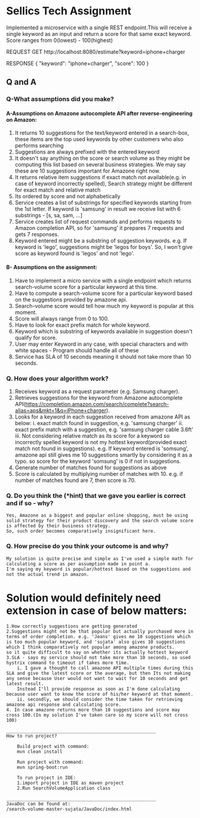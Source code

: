 # Sellics Tech Assignment

Implemented a microservice with a single REST endpoint.This will receive a single keyword as an input and return a score for that same exact keyword.
Score ranges from 0(lowest) - 100(highest)

REQUEST GET http://localhost:8080/estimate?keyword=iphone+charger

RESPONSE
{
   "keyword": "iphone+charger",
   "score": 100
}

## Q and A
### Q-What assumptions did you make?

#### A-Assumptions on Amazone autocomplete API after reverse-engineering on Amazon:
1. It returns 10 suggestions for the text/keyword entered in a search-box, these items are the top used keywords by other customers who also performs searching
2. Suggestions are always prefixed with the entered keyword
3. It doesn't say anything on the score or search volume as they might be computing this list based on several business strategies. We may say these are 10 suggestions important for Amazone right now.
4. It returns relative item suggestions if exact match not available(e.g. in case of keyword incorrectly spelled), Search strategy might be different for exact match and relative match
5. Its ordered by score and not alphabetically
6. Service creates a list of substrings for specified keywords starting from the 1st letter. If keyword is 'samsung' in result we receive list with 6 substrings - [s, sa, sam, ...]
7. Service creates list of request commands and performs requests to Amazon completion API, so for 'samsung' it prepares 7 requests and gets 7 responses.
8. Keyword entered might be a substring of suggestion keywords. e.g. If keyword is 'lego', suggestions might be 'legos for boys'. So, I won't give score as keyword found is 'legos' and not 'lego'.
    
#### B- Assumptions on the assignment:
1. Have to implement a micro service with a single endpoint which returns search-volume score for a particular keyword at this time.
2. Have to compute a search-volume score for a particular keyword based on the suggestions provided by amazone api.
3. Search-volume score would tell how much my keyword is popular at this moment.
4. Score will always range from 0 to 100.
5. Have to look for exact prefix match for whole keyword.
6. Keyword which is substring of keywords available in suggestion doesn't qualify for score.
7. User may enter Keyword in any case, with special characters and with white spaces - Program should handle all of these
8. Service has SLA of 10 seconds meaning it should not take more than 10 seconds.

### Q. How does your algorithm work?
1. Receives keyword as a request parameter (e.g. Samsung charger).
2. Retrieves suggestions for the keyword from Amazone autocomplete API(https://completion.amazon.com/search/complete?search-alias=aps&mkt=1&q=iPhone+charger).
3. Looks for a keyword in each suggestion received from amazone API as below:
      i. exact match found in suggestion, e.g. 'samsung charger'
      ii. exact prefix match with a suggestion, e.g. 'samsung charger cable 3.6ft'
      iii. Not considering relative match as its score for a keyword so incorrectly spelled keyword is not my hottest keyword(provided exact match not found in suggestions).
      e.g. If keyword entered is 'somsung', amazone api still gives me 10 suggestions smartly by considering it as a typo. so score for the keyword 'somsung' is 0 if not in suggestions.
4. Generate number of matches found for suggestions as above
5. Score is calculated by multiplying number of matches with 10. e.g. if number of matches found are 7, then score is 70.

### Q. Do you think the (*hint) that we gave you earlier is correct and if so - why?
    Yes, Amazone as a biggest and popular online shopping, must be using solid strategy for their product discovery and the search volume score is affected by their business strategy.
    So, such order becomes comparatively insignificant here.

### Q. How precise do you think your outcome is and why?
    My solution is quite precise and simple as I've used a simple math for calculating a score as per assumption made in point a.
    I'm saying my keyword is popular/hottest based on the suggestions and not the actual trend in amazon.


# Solution would definitely need extension in case of below matters:

    1.How correctly suggestions are getting generated
    2.Suggestions might not be that popular but actually purchased more in terms of order completion. e.g. 'Jeans' gives me 10 suggestions which is too much popular keyword, and 'sujata' also gives 10 suggestions which I think comparatively not popular among amazone products.
    so it quite difficult to say on whether its actually hottest keyword
    3.SLA - says my service should not take more than 10 seconds, so used hystrix command to timeout if takes more time.
        i. I gave a thought to call amazone API multiple times during this SLA and give the latest score or the average, but then Its not making any sense because User would not want to wait for 10 seconds and get latest result.
        Instead I'll provide response as soon as I'm done calculating because user want to know the score of his/her keyword at that moment.
        ii. secondly, we should consider the time taken for retrieving amazone api response and calculating score.
    4. In case amazone returns more than 10 suggestions and score may cross 100.(In my solution I've taken care so my score will not cross 100)

```
________________________________________________________
How to run project?

    Build project with command:
    mvn clean install

    Run project with command:
    mvn spring-boot:run

    To run project in IDE:
    1.import project in IDE as maven project
    2.Run SearchVolumeApplication class

________________________________________________________
JavaDoc can be found at:
/search-volume-master-sujata/JavaDoc/index.html
